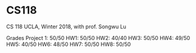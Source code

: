 # CS118


CS 118 UCLA, Winter 2018, with prof. Songwu Lu 

Grades 
Project 1: 50/50 
HW1: 50/50 
HW2: 40/40 
HW3: 50/50 
HW4: 49/50 
HW5: 40/50
HW6: 48/50
HW7: 50/50
HW8: 50/50
